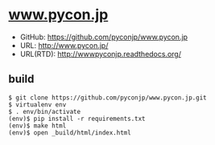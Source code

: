 # www.pycon.jp

- GitHub: https://github.com/pyconjp/www.pycon.jp
- URL: http://www.pycon.jp/
- URL(RTD): http://wwwpyconjp.readthedocs.org/

## build

```
$ git clone https://github.com/pyconjp/www.pycon.jp.git
$ virtualenv env
$ . env/bin/activate
(env)$ pip install -r requirements.txt
(env)$ make html
(env)$ open _build/html/index.html
```